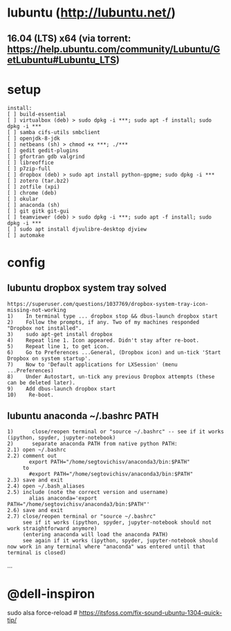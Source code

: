 # lubuntu (http://lubuntu.net/)
## 16.04 (LTS) x64 (via torrent: https://help.ubuntu.com/community/Lubuntu/GetLubuntu#Lubuntu_LTS)

# setup

    install:
    [ ] build-essential
    [ ] virtualbox (deb) > sudo dpkg -i ***; sudo apt -f install; sudo dpkg -i ***
    [ ] samba cifs-utils smbclient
    [ ] openjdk-8-jdk
    [ ] netbeans (sh) > chmod +x ***; ./***
    [ ] gedit gedit-plugins
    [ ] gfortran gdb valgrind
    [ ] libreoffice
    [ ] p7zip-full
    [ ] dropbox (deb) > sudo apt install python-gpgme; sudo dpkg -i ***
    [ ] zotero (tar.bz2)
    [ ] zotfile (xpi)
    [ ] chrome (deb)
    [ ] okular
    [ ] anaconda (sh)
    [ ] git gitk git-gui
    [ ] teamviewer (deb) > sudo dpkg -i ***; sudo apt -f install; sudo dpkg -i ***
    [ ] sudo apt install djvulibre-desktop djview
    [ ] automake

# config
## lubuntu dropbox system tray solved
    https://superuser.com/questions/1037769/dropbox-system-tray-icon-missing-not-working
    1)    In terminal type ... dropbox stop && dbus-launch dropbox start
    2)    Follow the prompts, if any. Two of my machines responded "Dropbox not installed".
    3)    sudo apt-get install dropbox
    4)    Repeat line 1. Icon appeared. Didn't stay after re-boot.
    5)    Repeat line 1, to get icon.
    6)    Go to Preferences ...General, (Dropbox icon) and un-tick 'Start Dropbox on system startup'.
    7)    Now to 'Default applications for LXSession' (menu ...Preferences)
    8)    Under Autostart, un-tick any previous Dropbox attempts (these can be deleted later).
    9)    Add dbus-launch dropbox start
    10)    Re-boot.
## lubuntu anaconda ~/.bashrc PATH
    1)      close/reopen terminal or "source ~/.bashrc" -- see if it works (ipython, spyder, jupyter-notebook)
    2)      separate anaconda PATH from native python PATH:
    2.1) open ~/.bashrc
    2.2) comment out
           export PATH="/home/segtovichisv/anaconda3/bin:$PATH"
         to
           #export PATH="/home/segtovichisv/anaconda3/bin:$PATH"
    2.3) save and exit
    2.4) open ~/.bash_aliases
    2.5) include (note the correct version and username)
           alias anaconda='export PATH="/home/segtovichisv/anaconda3/bin:$PATH"'
    2.6) save and exit
    2.7) close/reopen terminal or "source ~/.bashrc"
         see if it works (ipython, spyder, jupyter-notebook should not work straightforward anymore)
         (entering anaconda will load the anaconda PATH)
         see again if it works (ipython, spyder, jupyter-notebook should now work in any terminal where "anaconda" was entered until that terminal is closed)
         
...

# @dell-inspiron
sudo alsa force-reload # https://itsfoss.com/fix-sound-ubuntu-1304-quick-tip/
